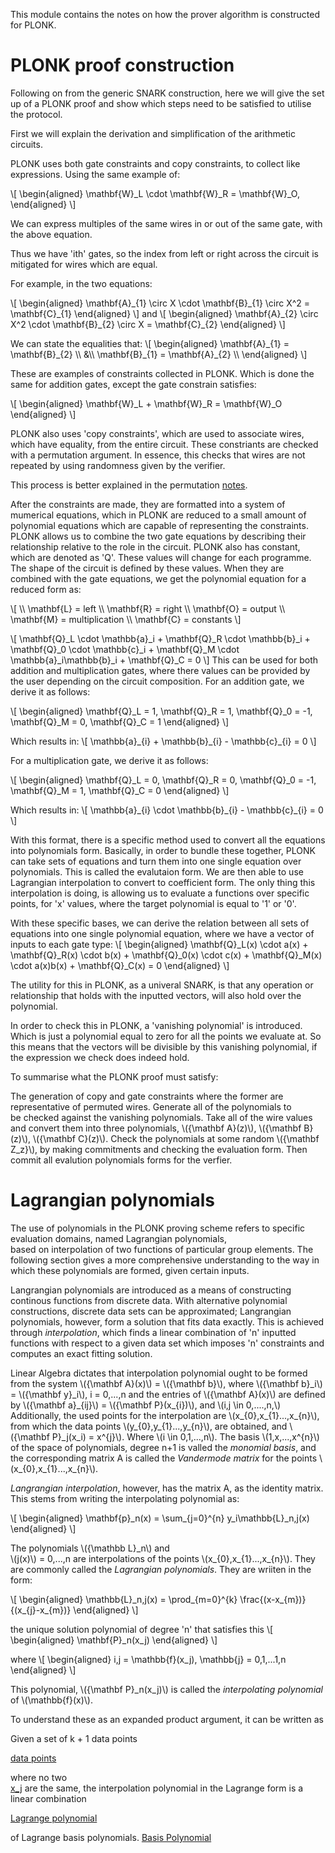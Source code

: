 This module contains the notes on 
how the prover algorithm is 
constructed for PLONK.

PLONK proof construction 
========================

Following on from the generic
SNARK construction, 
here we will give the set up
of a PLONK proof and show 
which steps need to be satisfied
to utilise the protocol.

First we will explain the 
derivation and simplification 
of the arithmetic circuits. 

PLONK uses both gate constraints 
and copy constraints, to collect 
like expressions. Using the same
example of:

\\[
\begin{aligned}
\mathbf{W}\_L 
\cdot 
\mathbf{W}\_R = 
\mathbf{W}\_O,
\end{aligned}
\\]

We can express multiples of the 
same wires in or out of the same 
gate, with the above equation.

Thus we have 'ith' gates, so the 
index from left or right across 
the circuit is mitigated for 
wires which are equal. 

For example, in the two equations:

\\[
\begin{aligned}
\mathbf{A}\_{1} 
\circ 
X 
\cdot 
\mathbf{B}\_{1} 
\circ 
X^2 
= \mathbf{C}\_{1}
\end{aligned}
\\]
and 
\\[
\begin{aligned}
\mathbf{A}\_{2} 
\circ 
X^2 
\cdot 
\mathbf{B}\_{2} 
\circ 
X 
= \mathbf{C}\_{2}
\end{aligned}
\\]

We can state the equalities that: 
\\[
\begin{aligned} 
\mathbf{A}\_{1} = \mathbf{B}\_{2} \\\\
&\\\\
\mathbf{B}\_{1} = \mathbf{A}\_{2} \\\\
\end{aligned}
\\]

These are examples of constraints 
collected in PLONK. Which is done
the same for addition gates, except
the gate constrain satisfies:

\\[
\begin{aligned}
\mathbf{W}\_L + \mathbf{W}\_R = \mathbf{W}\_O
\end{aligned}
\\]

PLONK also uses 'copy
constraints', which are used to 
associate wires, which have 
equality, from the entire circuit.
These constriants are checked 
with a permutation argument. 
In essence, this checks that 
wires are not repeated by using 
randomness given by the verifier. 

This process is better explained in 
the permutation [notes](notes-pa).

After the constraints
are made, they are formatted into a 
system of mumerical equations, 
which in PLONK are reduced to a 
small amount of polynomial 
equations which are capable of 
representing the constraints.
PLONK allows us to combine the
two gate equations by describing 
their relationship relative to 
the role in the circuit.
PLONK also has constant, which
are denoted as 'Q'. These 
values will change for each 
programme. The shape of 
the circuit is defined by
these values. When they are 
combined with the gate 
equations, we get the 
polynomial equation for 
a reduced form as:

\\[
\\\\ \mathbf{L} = left 
\\\\ \mathbf{R} = right 
\\\\ \mathbf{O} = output 
\\\\ \mathbf{M} = multiplication 
\\\\ \mathbf{C} = constants 
\\]

\\[ 
\mathbf{Q}\_L \cdot \mathbb{a}\_i +
\mathbf{Q}\_R \cdot \mathbb{b}\_i +
\mathbf{Q}\_0 \cdot \mathbb{c}\_i +
\mathbf{Q}\_M \cdot \mathbb{a}\_i\mathbb{b}\_i +
\mathbf{Q}\_C = 0
\\]
This can be used for both
addition and multiplication
gates, where there values 
can be provided by the user 
depending on the circuit 
composition. 
For an addition gate, 
we derive it as follows:

\\[
\begin{aligned}
\mathbf{Q}\_L = 1, 
\mathbf{Q}\_R = 1, 
\mathbf{Q}\_0 = -1, 
\mathbf{Q}\_M = 0, 
\mathbf{Q}\_C = 1
\end{aligned}
\\]

Which results in:
\\[ 
\mathbb{a}\_{i} +
\mathbb{b}\_{i} -
\mathbb{c}\_{i} = 0
\\]

For a multiplication gate, 
we derive it as follows:

\\[
\begin{aligned}
\mathbf{Q}\_L = 0, 
\mathbf{Q}\_R = 0, 
\mathbf{Q}\_0 = -1, 
\mathbf{Q}\_M = 1, 
\mathbf{Q}\_C = 0
\end{aligned}
\\]


Which results in:
\\[ 
\mathbb{a}\_{i} 
\cdot
\mathbb{b}\_{i} -
\mathbb{c}\_{i} = 0
\\]

With this format, there is 
a specific method used to 
convert all the equations 
into polynomials form.
Basically, in order to
bundle
these together, PLONK can 
take sets of equations and 
turn them into one single 
equation over polynomials. 
This is called the evalutaion 
form. We are then able to 
use Lagrangian interpolation
to convert to coefficient form. 
The only thing this interpolation 
is doing,
is allowing us to evaluate a
functions over specific points,
for 'x' values, where the target
polynomial is equal to '1' or 
'0'.

With these specific bases, we
can derive the relation between 
all sets of equations into one 
single polynomial equation,
where we have a vector of inputs
to each gate type:
\\[
\begin{aligned}
\mathbf{Q}\_L(x) \cdot a(x) +
\mathbf{Q}\_R(x) \cdot b(x) +
\mathbf{Q}\_0(x) \cdot c(x) +
\mathbf{Q}\_M(x) \cdot a(x)b(x) +
\mathbf{Q}\_C(x) =
0
\end{aligned}
\\]

The utility for this in PLONK, 
as a univeral SNARK, is that 
any operation or relationship 
that holds with the inputted 
vectors, will also hold over 
the polynomial.

In order to check this in PLONK, 
a 'vanishing polynomial' is 
introduced. Which is just a 
polynomial equal to zero for
all the points we evaluate at.
So this means that the vectors
will be divisible by this vanishing
polynomial, if the expression we 
check does indeed hold. 

To summarise what the PLONK
proof must satisfy:

The generation of copy and 
gate constraints where the 
former are representative 
of permuted wires. Generate 
all of the polynomials to  
be checked against the 
vanishing polynomials.
Take all of the wire values
and convert them into three
polynomials, \\({\mathbf A}(z)\\), 
\\({\mathbf B}(z)\\), 
\\({\mathbf C}(z)\\). 
Check the polynomials at 
some random \\({\mathbf Z\_z}\\), by making
commitments and checking 
the evaluation form. 
Then commit all evalution 
polynomials forms for the 
verfier. 









Lagrangian polynomials
======================

The use of polynomials in the 
PLONK proving scheme refers
to specific evaluation domains,
named Lagrangian polynomials,  
based on interpolation of two 
functions of particular group
elements. The following section 
gives a more comprehensive
understanding to the way in 
which these polynomials are 
formed, given certain inputs. 


Langrangian polynomials are 
introduced as a means of 
constructing continous 
functions
from discrete data. With alternative 
polynomial constructions, discrete 
data sets can be approximated; 
Langrangian polynomials, 
however, 
form a solution that fits data exactly.
This is achieved through *interpolation*, 
which finds a linear combination of 'n' 
inputted functions with respect to a 
given data set which imposes 'n' 
constraints and computes 
an exact fitting solution. 

Linear Algebra dictates that interpolation polynomial ought 
to be formed from the system \\({\mathbf A}(x)\\) = 
\\({\mathbf b}\\), 
where \\({\mathbf b}\_i\\) = 
\\({\mathbf y}\_i\\), i = 0,...,n 
and the entries of 
\\({\mathbf A}(x)\\)
are defined by \\({\mathbf a}\_{ij}\\) = 
\\({\mathbf P}(x\_{i})\\),
and \\(i,j \in 0,....,n,\\) 
Additionally, the used points for the 
interpolation are 
\\(x\_{0},x\_{1}...,x\_{n}\\), 
from which the data points
\\(y\_{0},y\_{1}...,y\_{n}\\), are obtained, 
and 
\\({\mathbf P}\_j(x\_i) = x^{j}\\). 
Where \\(i \in 0,1,...,n\\). The basis 
\\(1,x,...,x^{n}\\)
of the space of polynomials, degree n+1 is valled the *monomial 
basis*, and the corresponding matrix A is called the *Vandermode
matrix* for the points \\(x\_{0},x\_{1}...,x\_{n}\\). 

*Langrangian interpolation*, however, has the matrix A, as the identity 
matrix. 
This stems from writing the interpolating polynomial as:

\\[
\begin{aligned}
\mathbf{p}\_n(x) = \sum_{j=0}^{n} y_i\mathbb{L}\_n,j(x)
\end{aligned}
\\]




 The polynomials \\({\mathbb L}\_n\\) and  
 \\(j(x)\\) = 0,...,n are interpolations
 of the points \\(x\_{0},x\_{1}...,x\_{n}\\). They are commonly called the 
*Lagrangian polynomials*.
They are wriiten in the form:

\\[
\begin{aligned}
\mathbb{L}\_n,j(x) = 
\prod_{m=0}^{k} 
\frac{(x-x\_{m})}
{(x\_{j}-x\_{m})}
\end{aligned}
\\]

 the unique solution polynomial of degree 'n' that satisfies this 
\\[
\begin{aligned}
\mathbf{P}\_n(x\_j)
\end{aligned}
\\]

where
\\[
\begin{aligned}
i,j = \mathbb{f}(x\_j), \mathbb{j} = 0,1,...1,n
\end{aligned}
\\]

 This polynomial, \\({\mathbf P}\_n(x\_j)\\) 
 is called the *interpolating
 polynomial* of \\(\mathbb{f}(x)\\). 

 To understand these as an expanded product argument, it can be written as

 Given a set of k + 1 data points

[data points](https://wikimedia.org/api/rest_v1/media/math/render/svg/5e4f064b4751bb32d87cc829aca1b2b2f38d4a6d)

where no two  
[x_j](https://wikimedia.org/api/rest_v1/media/math/render/svg/5db47cb3d2f9496205a17a6856c91c1d3d363ccd) are the same, 
the interpolation polynomial in the Lagrange form is a linear combination

[Lagrange polynomial](https://wikimedia.org/api/rest_v1/media/math/render/svg/d07f3378ff7718c345e5d3d4a57d3053190226a0)

of Lagrange basis polynomials.
[Basis Polynomial](https://wikimedia.org/api/rest_v1/media/math/render/svg/6e2c3a2ab16a8723c0446de6a30da839198fb04b)
 
 
